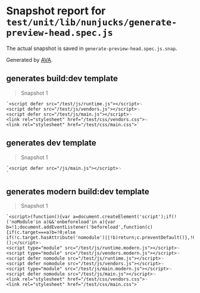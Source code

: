 # Snapshot report for `test/unit/lib/nunjucks/generate-preview-head.spec.js`

The actual snapshot is saved in `generate-preview-head.spec.js.snap`.

Generated by [AVA](https://ava.li).

## generates build:dev template

> Snapshot 1

    `<script defer src="/test/js/runtime.js"></script>␊
    <script defer src="/test/js/vendors.js"></script>␊
    <script defer src="/test/js/main.js"></script>␊
    <link rel="stylesheet" href="/test/css/vendors.css">␊
    <link rel="stylesheet" href="/test/css/main.css">`

## generates dev template

> Snapshot 1

    `<script defer src="/js/main.js"></script>␊
    `

## generates modern build:dev template

> Snapshot 1

    `<script>(function(){var a=document.createElement('script');if(!('noModule'in a)&&'onbeforeload'in a){var b=!1;document.addEventListener('beforeload',function(c){if(c.target===a)b=!0;else if(!c.target.hasAttribute('nomodule')||!b)return;c.preventDefault()},!0),a.type='module',a.src='.',document.head.appendChild(a),a.remove()}})();</script>␊
    <script type="module" src="/test/js/runtime.modern.js"></script>␊
    <script type="module" src="/test/js/vendors.modern.js"></script>␊
    <script defer nomodule src="/test/js/runtime.js"></script>␊
    <script defer nomodule src="/test/js/vendors.js"></script>␊
    <script type="module" src="/test/js/main.modern.js"></script>␊
    <script defer nomodule src="/test/js/main.js"></script>␊
    <link rel="stylesheet" href="/test/css/vendors.css">␊
    <link rel="stylesheet" href="/test/css/main.css">`
